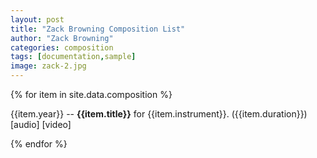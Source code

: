 ```yaml
---
layout: post
title: "Zack Browning Composition List"
author: "Zack Browning"
categories: composition
tags: [documentation,sample]
image: zack-2.jpg
---
```


{% for item in site.data.composition %} <p> <dl> {{item.year}} -- <b>{{item.title}}</b> for {{item.instrument}}. ({{item.duration}})  <a herf = "{{item.audio}}">[audio]</a>  <a herf = "{{item.video}}">[video]</a> </dl> </p> {% endfor %}
